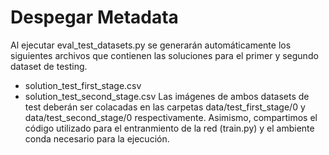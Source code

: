 # Despegar Metadata
Al ejecutar eval_test_datasets.py se generarán automáticamente los siguientes archivos que contienen las soluciones para el primer y segundo dataset de testing. 
* solution_test_first_stage.csv
* solution_test_second_stage.csv
Las imágenes de ambos datasets de test deberán ser colacadas en las carpetas data/test_first_stage/0 y data/test_second_stage/0 respectivamente. Asimismo, compartimos el código utilizado para el entranmiento de la red (train.py) y el ambiente conda necesario para la ejecución. 

